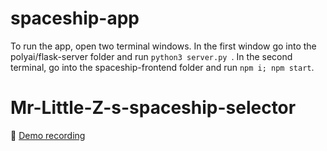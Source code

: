 # spaceship-app

To run the app, open two terminal windows. In the first window go into the polyai/flask-server folder and run ```python3 server.py ```. In the second terminal, go into the spaceship-frontend folder and run ```npm i; npm start```.
# Mr-Little-Z-s-spaceship-selector

:movie_camera: [Demo recording](https://www.dropbox.com/s/e7cmd5ciklurt42/Screen%20Recording%202022-04-04%20at%2014.36.02.mov?dl=0)
